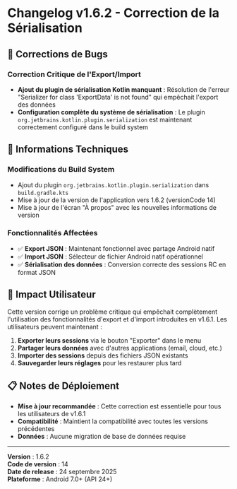 # Changelog v1.6.2 - Correction de la Sérialisation

## 🐛 Corrections de Bugs

### Correction Critique de l'Export/Import
- **Ajout du plugin de sérialisation Kotlin manquant** : Résolution de l'erreur "Serializer for class 'ExportData' is not found" qui empêchait l'export des données
- **Configuration complète du système de sérialisation** : Le plugin `org.jetbrains.kotlin.plugin.serialization` est maintenant correctement configuré dans le build system

## 📱 Informations Techniques

### Modifications du Build System
- Ajout du plugin `org.jetbrains.kotlin.plugin.serialization` dans `build.gradle.kts`
- Mise à jour de la version de l'application vers 1.6.2 (versionCode 14)
- Mise à jour de l'écran "À propos" avec les nouvelles informations de version

### Fonctionnalités Affectées
- ✅ **Export JSON** : Maintenant fonctionnel avec partage Android natif
- ✅ **Import JSON** : Sélecteur de fichier Android natif opérationnel
- ✅ **Sérialisation des données** : Conversion correcte des sessions RC en format JSON

## 🔧 Impact Utilisateur

Cette version corrige un problème critique qui empêchait complètement l'utilisation des fonctionnalités d'export et d'import introduites en v1.6.1. Les utilisateurs peuvent maintenant :

1. **Exporter leurs sessions** via le bouton "Exporter" dans le menu
2. **Partager leurs données** avec d'autres applications (email, cloud, etc.)
3. **Importer des sessions** depuis des fichiers JSON existants
4. **Sauvegarder leurs réglages** pour les restaurer plus tard

## 📋 Notes de Déploiement

- **Mise à jour recommandée** : Cette correction est essentielle pour tous les utilisateurs de v1.6.1
- **Compatibilité** : Maintient la compatibilité avec toutes les versions précédentes
- **Données** : Aucune migration de base de données requise

---

**Version** : 1.6.2  
**Code de version** : 14  
**Date de release** : 24 septembre 2025  
**Plateforme** : Android 7.0+ (API 24+)